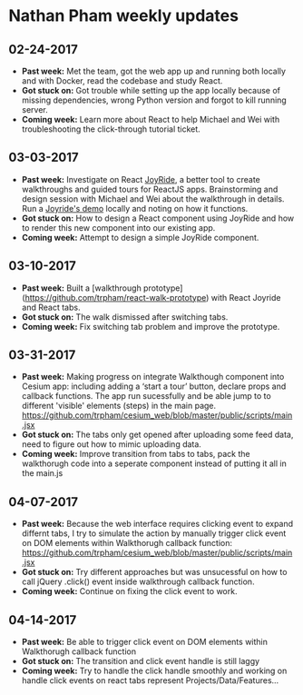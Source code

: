 # Nathan Pham weekly updates

## 02-24-2017

- **Past week:** Met the team, got the web app up and running both locally and with Docker, read the codebase and study React. 
- **Got stuck on:** Got trouble while setting up the app locally because of missing dependencies, wrong Python version and forgot to kill running server.
- **Coming week:** Learn more about React to help Michael and Wei with troubleshooting the click-through tutorial ticket. 

## 03-03-2017

- **Past week:** Investigate on React [JoyRide](https://github.com/gilbarbara/react-joyride), a better tool to create walkthroughs and guided tours for ReactJS apps. Brainstorming and design session with Michael and Wei about the walkthrough in details. Run a [Joyride's demo](https://github.com/gilbarbara/react-joyride/tree/master/demo) locally and noting on how it functions.
- **Got stuck on:** How to design a React component using JoyRide and how to render this new component into our existing app.
- **Coming week:** Attempt to design a simple JoyRide component. 

## 03-10-2017

- **Past week:** Built a [walkthrough prototype] (https://github.com/trpham/react-walk-prototype) with React Joyride and React tabs.
- **Got stuck on:** The walk dismissed after switching tabs. 
- **Coming week:** Fix switching tab problem and improve the prototype.

## 03-31-2017

- **Past week:** Making progress on integrate Walkthough component into Cesium app: including adding a ‘start a tour’ button, declare props and callback functions. The app run sucessfully and be able jump to to different 'visible' elements (steps) in the main page. https://github.com/trpham/cesium_web/blob/master/public/scripts/main.jsx
- **Got stuck on:** The tabs only get opened after uploading some feed data, need to figure out how to mimic uploading data. 
- **Coming week:** Improve transition from tabs to tabs, pack the walkthorugh code into a seperate component instead of putting it all in the main.js

## 04-07-2017

- **Past week:** Because the web interface requires clicking event to expand differnt tabs, I try to simulate the action by manually trigger click event on DOM elements within Walkthorugh callback function: https://github.com/trpham/cesium_web/blob/master/public/scripts/main.jsx
- **Got stuck on:** Try different approaches but was unsucessful on how to call jQuery .click() event inside walkthrough callback function.
- **Coming week:** Continue on fixing the click event to work. 

## 04-14-2017

- **Past week:** Be able to trigger click event on DOM elements within Walkthorugh callback function
- **Got stuck on:** The transition and click event handle is still laggy
- **Coming week:** Try to handle the click handle smoothly and working on handle click events on react tabs represent Projects/Data/Features... 
